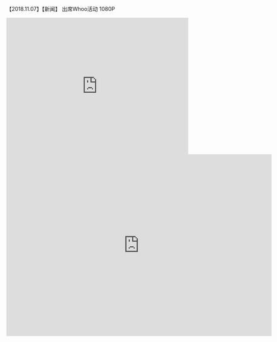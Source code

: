 【2018.11.07】【新闻】 出席Whoo活动 1080P       
<iframe width="480" height="360" src="http://t.cn/EAwoVsy?m=4304060377120518&u=3965220781" frameborder="0"> </iframe>

<div class="embed-container">
  <iframe
      src="http://t.cn/EAwoVsy?m=4304060377120518&u=3965220781"
      width="700"
      height="480"
      frameborder="0"
      allowfullscreen="">
  </iframe>
</div>
